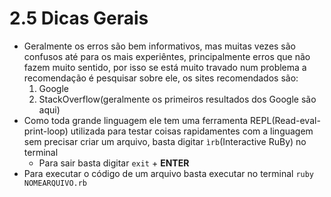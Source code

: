 # 2.5 Dicas Gerais

- Geralmente os erros são bem informativos, mas muitas vezes são confusos até para os mais experiêntes, principalmente erros que não fazem muito sentido, por isso se está muito travado num problema a recomendação é pesquisar sobre ele, os sites recomendados são:
  1.  Google
  2.  StackOverflow(geralmente os primeiros resultados dos Google são aqui)
- Como toda grande linguagem ele tem uma ferramenta REPL(Read-eval-print-loop) utilizada para testar coisas rapidamentes com a linguagem sem precisar criar um arquivo, basta digitar `ìrb`(Interactive RuBy) no terminal
  - Para sair basta digitar `exit` + **ENTER**
- Para executar o código de um arquivo basta executar no terminal `ruby NOMEARQUIVO.rb`
